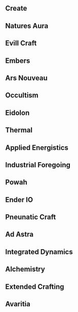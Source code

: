 ## Create
## Natures Aura
## Evill Craft
## Embers
## Ars Nouveau
## Occultism
## Eidolon
## Thermal
## Applied Energistics
## Industrial Foregoing
## Powah
## Ender IO
## Pneunatic Craft
## Ad Astra
## Integrated Dynamics
## Alchemistry
## Extended Crafting
## Avaritia